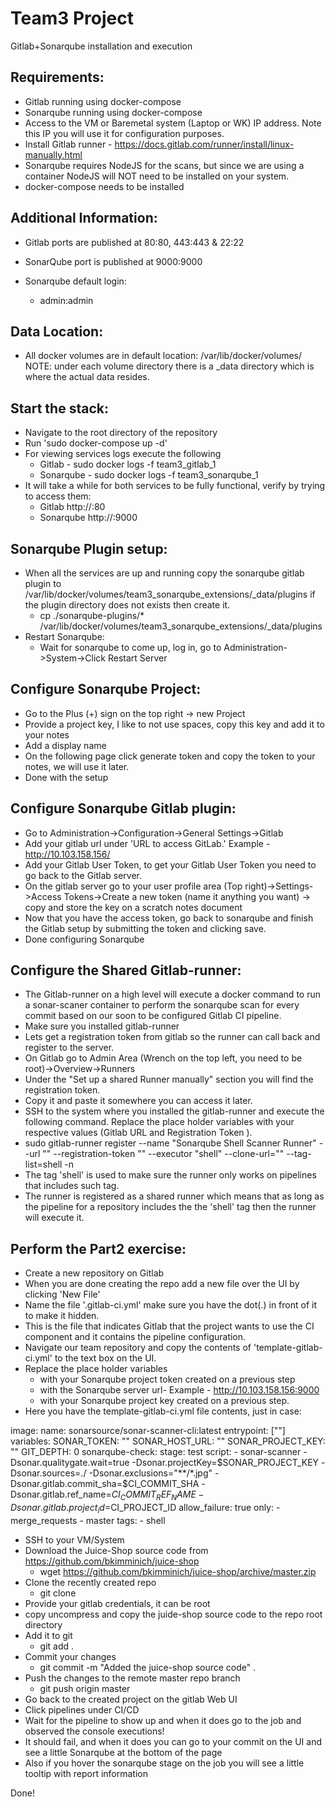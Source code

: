 # Team3 Project

Gitlab+Sonarqube installation and execution

## Requirements:
 - Gitlab running using docker-compose
 - Sonarqube running using docker-compose
 - Access to the VM or Baremetal system (Laptop or WK) IP address. Note this IP you will use it for configuration purposes.
 - Install Gitlab runner - https://docs.gitlab.com/runner/install/linux-manually.html
 - Sonarqube requires NodeJS for the scans, but since we are using a container NodeJS will NOT need to be installed on your system.
 - docker-compose needs to be installed

## Additional Information:
 - Gitlab ports are published at 80:80, 443:443 & 22:22
 - SonarQube port is published at 9000:9000

 - Sonarqube default login:
    - admin:admin

## Data Location:
 - All docker volumes are in default location: /var/lib/docker/volumes/
   NOTE: under each volume directory there is a _data directory which is where the actual data resides.

## Start the stack:
 - Navigate to the root directory of the repository
 - Run 'sudo docker-compose up -d'
 - For viewing services logs execute the following
    - Gitlab - sudo docker logs -f team3_gitlab_1
    - Sonarqube - sudo docker logs -f team3_sonarqube_1
 - It will take a while for both services to be fully functional, verify by trying to access them:
    - Gitlab http://<IP of your server>:80
    - Sonarqube http://<IP of your server>:9000

## Sonarqube Plugin setup:
 - When all the services are up and running copy the sonarqube gitlab plugin to /var/lib/docker/volumes/team3_sonarqube_extensions/_data/plugins
   if the plugin directory does not exists then create it. 
    - cp ./sonarqube-plugins/* /var/lib/docker/volumes/team3_sonarqube_extensions/_data/plugins
 - Restart Sonarqube:
    - Wait for sonarqube to come up, log in, go to Administration->System->Click Restart Server

## Configure Sonarqube Project:
 - Go to the Plus (+) sign on the top right -> new Project
 - Provide a project key, I like to not use spaces, copy this key and add it to your notes
 - Add a display name
 - On the following page click generate token and copy the token to your notes, we will use it later.
 - Done with the setup

## Configure Sonarqube Gitlab plugin:
 - Go to Administration->Configuration->General Settings->Gitlab
 - Add your gitlab url under 'URL to access GitLab.' Example - http://10.103.158.156/
 - Add your Gitlab User Token, to get your Gitlab User Token you need to go back to the Gitlab server.
 - On the gitlab server go to your user profile area (Top right)->Settings->Access Tokens->Create a new token (name it anything you want)
   -> copy and store the key on a scratch notes document
 - Now that you have the access token, go back to sonarqube and finish the Gitlab setup by submitting the token and clicking save.
 - Done configuring Sonarqube

## Configure the Shared Gitlab-runner:
 - The Gitlab-runner on a high level will execute a docker command to run a sonar-scaner container to perform the sonarqube scan for every
   commit based on our soon to be configured Gitlab CI pipeline.
 - Make sure you installed gitlab-runner
 - Lets get a registration token from gitlab so the runner can call back and register to the server.
 - On Gitlab go to Admin Area (Wrench on the top left, you need to be root)->Overview->Runners
 - Under the "Set up a shared Runner manually" section you will find the registration token.
 - Copy it and paste it somewhere you can access it later.
 - SSH to the system where you installed the gitlab-runner and execute the following command. Replace the place holder variables with your 
   respective values (Gitlab URL <GITLAB-URL> and Registration Token <REGISTRATION-TOKEN>).
 - sudo gitlab-runner register --name "Sonarqube Shell Scanner Runner" --url "<GITLAB-URL>" --registration-token "<REGISTRATION-TOKEN>" --executor "shell" --clone-url="<GITLAB-URL>" --tag-list=shell -n
 - The tag 'shell' is used to make sure the runner only works on pipelines that includes such tag.
 - The runner is registered as a shared runner which means that as long as the pipeline for a repository includes the the 'shell' tag then the runner will execute it.

## Perform the Part2 exercise:
 - Create a new repository on Gitlab
 - When you are done creating the repo add a new file over the UI by clicking 'New File'
 - Name the file '.gitlab-ci.yml' make sure you have the dot(.) in front of it to make it hidden.
 - This is the file that indicates Gitlab that the project wants to use the CI component and it contains the pipeline configuration.
 - Navigate our team repository and copy the contents of 'template-gitlab-ci.yml' to the text box on the UI.
 - Replace the place holder variables
     - <SONAR-TOKEN> with your Sonarqube project token created on a previous step
     - <SONARQUBE SERVER URL> with the Sonarqube server url- Example - http://10.103.158.156:9000
     - <SONAR PROJECT KEY> with your Sonarqube project key created on a previous step.
 - Here you have the template-gitlab-ci.yml file contents, just in case:

image:
  name: sonarsource/sonar-scanner-cli:latest
  entrypoint: [""]
variables:
  SONAR_TOKEN: "<SONAR-TOKEN>"
  SONAR_HOST_URL: "<SONARQUBE SERVER URL>"
  SONAR_PROJECT_KEY: "<SONAR PROJECT KEY>"
  GIT_DEPTH: 0
sonarqube-check:
  stage: test
  script:
    - sonar-scanner -Dsonar.qualitygate.wait=true -Dsonar.projectKey=$SONAR_PROJECT_KEY -Dsonar.sources=./ -Dsonar.exclusions="**/*.jpg" -Dsonar.gitlab.commit_sha=$CI_COMMIT_SHA -Dsonar.gitlab.ref_name=$CI_COMMIT_REF_NAME -Dsonar.gitlab.project_id=$CI_PROJECT_ID
  allow_failure: true
  only:
    - merge_requests
    - master
  tags:
    - shell

 - SSH to your VM/System
 - Download the Juice-Shop source code from https://github.com/bkimminich/juice-shop
    - wget https://github.com/bkimminich/juice-shop/archive/master.zip 
 - Clone the recently created repo
    - git clone <Gitlab clone link>
 - Provide your gitlab credentials, it can be root
 - copy uncompress and copy the juide-shop source code to the repo root directory
 - Add it to git
    - git add .
 - Commit your changes
    - git commit -m "Added the juice-shop source code" .
 - Push the changes to the remote master repo branch
    - git push origin master
 - Go back to the created project on the gitlab Web UI
 - Click pipelines under CI/CD
 - Wait for the pipeline to show up and when it does go to the job and observed the console executions!
 - It should fail, and when it does you can go to your commit on the UI and see a little Sonarqube at the bottom of the page
 - Also if you hover the sonarqube stage on the job you will see a little tooltip with report information

Done!


